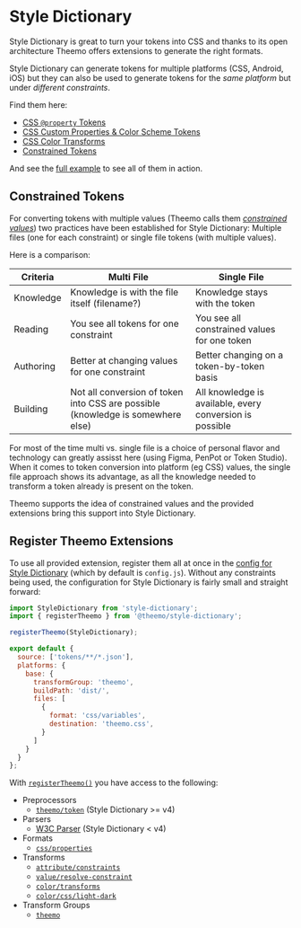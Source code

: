 # Style Dictionary

Style Dictionary is great to turn your tokens into CSS and thanks to its open
architecture Theemo offers extensions to generate the right formats.

Style Dictionary can generate tokens for multiple platforms (CSS, Android, iOS)
but they can also be used to generate tokens for the _same platform_ but under
_different constraints_.

Find them here:

- [CSS `@property` Tokens](./css-at-property.md)
- [CSS Custom Properties & Color Scheme Tokens](./css-custom-properties-light-dark.md)
- [CSS Color Transforms](./css-color-transforms.md)
- [Constrained Tokens](./constraints.md)

And see the [full example](example.md) to see all of them in action.

## Constrained Tokens

For converting tokens with multiple values (Theemo calls them [_constrained
values_](../../design-tokens/internals.md#constrained-values)) two practices
have been established for Style Dictionary: Multiple files (one for each
constraint) or single file tokens (with multiple values).

Here is a comparison:

| Criteria | Multi File | Single File |
| -------- | ---------- | ----------- |
| Knowledge | Knowledge is with the file itself (filename?) | Knowledge stays with the token |
| Reading | You see all tokens for one constraint | You see all constrained values for one token |
| Authoring | Better at changing values for one constraint | Better changing on a token-by-token basis |
| Building | Not all conversion of token into CSS are possible (knowledge is somewhere else) | All knowledge is available, every conversion is possible |

For most of the time multi vs. single file is a choice of personal flavor and
technology can greatly assisst here (using Figma, PenPot or Token Studio).
When it comes to token conversion into platform (eg CSS) values, the single file
approach shows its advantage, as all the knowledge needed to transform a token
already is present on the token.

Theemo supports the idea of constrained values and the provided
extensions bring this support into Style Dictionary.

## Register Theemo Extensions

To use all provided extension, register them all at once in the [config for Style
Dictionary](https://styledictionary.com/reference/config/) (which by
default is `config.js`). Without any constraints being used, the
configuration for Style Dictionary is fairly small and straight forward:

```js [config.js] twoslash
import StyleDictionary from 'style-dictionary';
import { registerTheemo } from '@theemo/style-dictionary';

registerTheemo(StyleDictionary);

export default {
  source: ['tokens/**/*.json'],
  platforms: {
    base: {
      transformGroup: 'theemo',
      buildPath: 'dist/',
      files: [
        {
          format: 'css/variables',
          destination: 'theemo.css',
        }
      ]
    }
  }
};
```

With
[`registerTheemo()`](../../api/@theemo/style-dictionary/functions/registerTheemo.md)
you have access to the following:

- Preprocessors
  - [`theemo/token`](./style-dictionary/preprocessors.md#theemo-token) (Style Dictionary >= v4)
- Parsers
  - [W3C Parser](./style-dictionary/parsers.md#w3c-parser) (Style Dictionary < v4)
- Formats
  - [`css/properties`](./style-dictionary/formats.md#css-properties)
- Transforms
  - [`attribute/constraints`](./style-dictionary/transforms.md#attribute-constraints)
  - [`value/resolve-constraint`](./style-dictionary/transforms.md#value-resolve-constraint)
  - [`color/transforms`](./style-dictionary/transforms.md#color-transforms)
  - [`color/css/light-dark`](./style-dictionary/transforms.md#color-css-light-dark)
- Transform Groups
  - [`theemo`](./style-dictionary/transform-groups.md#theemo)
